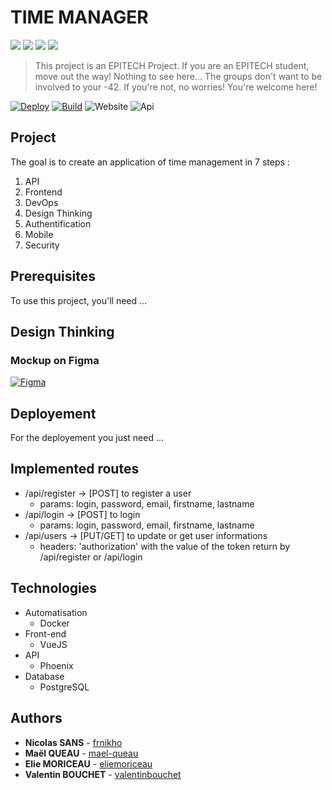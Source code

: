 # TIME MANAGER

<a href="https://www.phoenixframework.org/" alt="PHOENIX">
        <img src="https://img.shields.io/badge/MADE%20WITH-Phoenix-blue" /></a>
<a href="https://www.docker.com/" alt="DOCKER">
        <img src="https://img.shields.io/badge/MADE%20WITH-Docker-brown" /></a>
<a href="https://vuejs.org/" alt="VUEJS">
        <img src="https://img.shields.io/badge/MADE%20WITH-VueJS-green" /></a>
<a href="https://www.postgresql.org/" alt="POSTGRESQL">
        <img src="https://img.shields.io/badge/MADE%20WITH-PostgreSQL-orange" /></a>

> This project is an EPITECH Project. If you are an EPITECH student, move out the way! Nothing to see here... The groups don't want to be involved to your -42.
> If you're not, no worries! You're welcome here!

[![Deploy](https://github.com/TimeManager-NAN3/TimeManagerMirror/actions/workflows/deploy.yml/badge.svg)](https://github.com/TimeManager-NAN3/TimeManagerMirror/actions/workflows/deploy.yml)
[![Build](https://github.com/TimeManager-NAN3/TimeManagerMirror/actions/workflows/build.yml/badge.svg)](https://github.com/TimeManager-NAN3/TimeManagerMirror/actions/workflows/build.yml)
![Website](https://img.shields.io/website?down_color=red&down_message=offline&style=plastic&up_color=green&up_message=online&url=https%3A%2F%2Ftime-manager.tech%2F)
![Api](https://img.shields.io/website?down_color=red&down_message=offline&style=plastic&up_color=green&up_message=online&url=https%3A%2F%2Fapi.time-manager.tech/api/status%2F)

## Project

The goal is to create an application of time management in 7 steps :

1. API
2. Frontend
3. DevOps
4. Design Thinking
5. Authentification
6. Mobile
7. Security

## Prerequisites

To use this project, you'll need ...

## Design Thinking

### Mockup on Figma

[![Figma](https://img.shields.io/badge/figma-%23F24E1E.svg?style=for-the-badge&logo=figma&logoColor=white)](https://www.figma.com/file/wYBTJmu62lzp90DoSrea4a/Untitled?node-id=0%3A1)

## Deployement

For the deployement you just need ...

## Implemented routes

- /api/register -> [POST] to register a user
  - params: login, password, email, firstname, lastname
- /api/login -> [POST] to login
  - params: login, password, email, firstname, lastname
- /api/users -> [PUT/GET] to update or get user informations
  - headers: 'authorization' with the value of the token return by /api/register or /api/login

## Technologies

- Automatisation
  - Docker
- Front-end
  - VueJS
- API
  - Phoenix
- Database
  - PostgreSQL

## Authors

- **Nicolas SANS** - [frnikho](https://github.com/frnikho)
- **Maël QUEAU** - [mael-queau](https://github.com/mael-queau)
- **Elie MORICEAU** - [eliemoriceau](https://github.com/eliemoriceau)
- **Valentin BOUCHET** - [valentinbouchet](https://github.com/valentinbouchet)
